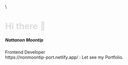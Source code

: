 <body>
\<style>
  h1{
    color: #ddd;
  }
</style>


<h1>Hi there 👋</h1>

<h5>Nattanon Moontip</h5>

<p>
Frontend Developer <br>
https://nonmoontip-port.netlify.app/ : Let see my Portfolio.
  
</p>

</body>
